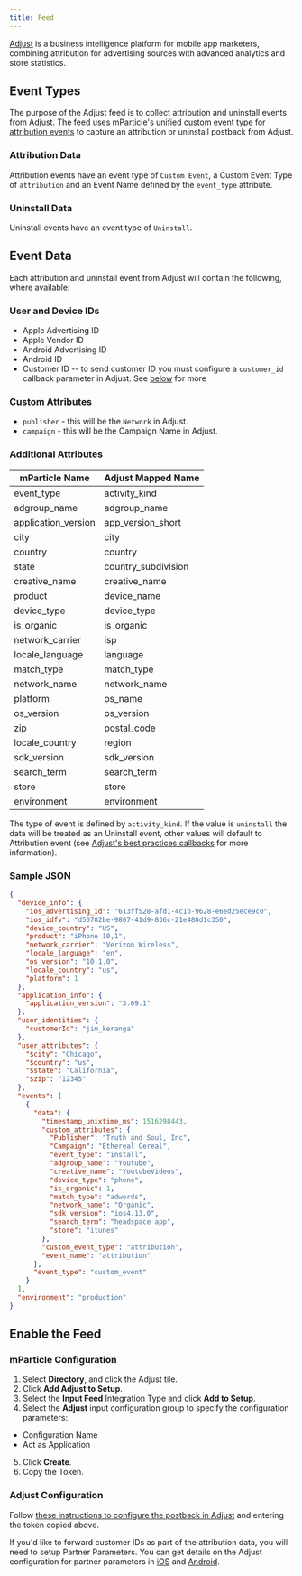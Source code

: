 ```yaml
---
title: Feed
---
```


[Adjust](https://www.adjust.com) is a business intelligence platform for mobile app marketers, combining attribution for advertising sources with advanced analytics and store statistics.

## Event Types

The purpose of the Adjust feed is to collect attribution and uninstall events from Adjust. The feed uses mParticle's [unified custom event type for attribution events](/developers/server/json-reference#custom-event) to capture an attribution or uninstall postback from Adjust.

### Attribution Data

Attribution events have an event type of `Custom Event`, a Custom Event Type of `attribution` and an Event Name defined by the `event_type` attribute.

### Uninstall Data

Uninstall events have an event type of `Uninstall`.

## Event Data

Each attribution and uninstall event from Adjust will contain the following, where available:

### User and Device IDs

* Apple Advertising ID
* Apple Vendor ID
* Android Advertising ID
* Android ID
* Customer ID -- to send customer ID you must configure a `customer_id` callback parameter in Adjust. See [below](#adjust-configuration) for more

### Custom Attributes

* `publisher` - this will be the `Network` in Adjust.
* `campaign` - this will be the Campaign Name in Adjust.

### Additional Attributes

| mParticle Name  | Adjust Mapped Name
|---|---
|event_type|activity_kind
|adgroup_name|adgroup_name
|application_version|app_version_short
|city|city
|country|country
|state|country_subdivision
|creative_name|creative_name
|product|device_name
|device_type|device_type
|is_organic|is_organic
|network_carrier|isp
|locale_language|language
|match_type|match_type
|network_name|network_name
|platform|os_name
|os_version|os_version
|zip|postal_code
|locale_country|region
|sdk_version|sdk_version
|search_term|search_term
|store|store
|environment|environment

The type of event is defined by `activity_kind`. If the value is `uninstall` the data will be treated as an Uninstall event, other values will default to Attribution event (see [Adjust's best practices callbacks](https://help.adjust.com/manage-data/raw-data-exports/callbacks/best-practices-callbacks#recommended-placeholders-for-all-callback-urls) for more information).

### Sample JSON

~~~json
{
  "device_info": {
    "ios_advertising_id": "613ff528-afd1-4c1b-9628-e6ed25ece9c0",
    "ios_idfv": "d50782be-9807-41d9-836c-21e488d1c350",
    "device_country": "US",
    "product": "iPhone 10,1",
    "network_carrier": "Verizon Wireless",
    "locale_language": "en",
    "os_version": "10.1.0",
    "locale_country": "us",
    "platform": 1
  },
  "application_info": { 
    "application_version": "3.69.1"
  },
  "user_identities": {
    "customerId": "jim_keranga"
  },
  "user_attributes": {
    "$city": "Chicago",
    "$country": "us",
    "$state": "California",
    "$zip": "12345"
  },
  "events": [
    {
      "data": {
        "timestamp_unixtime_ms": 1516298443,
        "custom_attributes": {
          "Publisher": "Truth and Soul, Inc",
          "Campaign": "Ethereal Cereal",
          "event_type": "install",
          "adgroup_name": "Youtube",
          "creative_name": "YoutubeVideos",
          "device_type": "phone",
          "is_organic": 1,
          "match_type": "adwords",
          "network_name": "Organic",
          "sdk_version": "ios4.13.0",
          "search_term": "headspace app",
          "store": "itunes"
        },
        "custom_event_type": "attribution",
        "event_name": "attribution"
      },
      "event_type": "custom_event"
    }
  ],
  "environment": "production"
}
~~~

## Enable the Feed

### mParticle Configuration 

1.  Select **Directory**, and click the Adjust tile.
2.  Click **Add Adjust to Setup**.
3.  Select the **Input Feed** Integration Type and click **Add to Setup**.
4.  Select the **Adjust** input configuration group to specify the configuration parameters:
  * Configuration Name
  * Act as Application
5.  Click **Create**.
6.  Copy the Token.

### Adjust Configuration

Follow [these instructions to configure the postback in Adjust](https://docs.adjust.com/en/special-partners/mparticle/) and entering the token copied above.

If you'd like to forward customer IDs as part of the attribution data, you will need to setup Partner Parameters.  You can get details on the Adjust configuration for partner parameters in [iOS](https://github.com/adjust/ios_sdk#session-partner-parameters) and [Android](https://github.com/adjust/android_sdk#session-partner-parameters).
